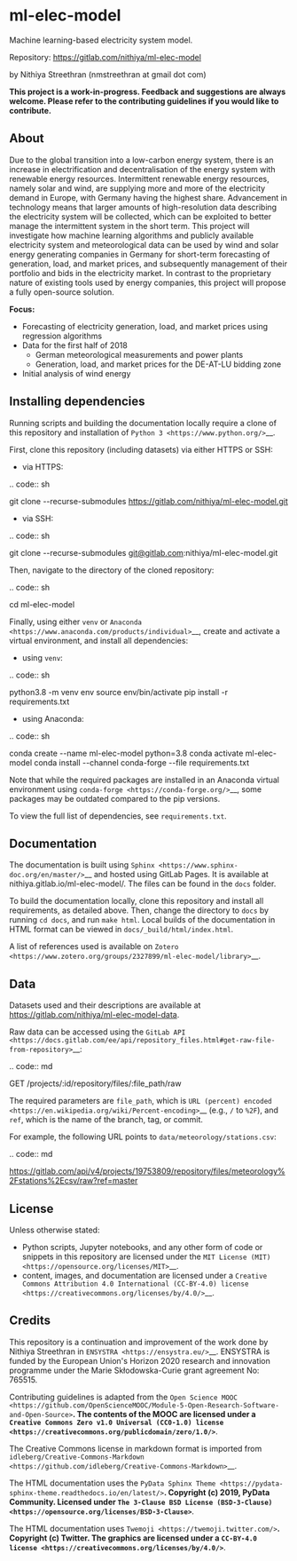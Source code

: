 ml-elec-model
=============

Machine learning-based electricity system model.

Repository: https://gitlab.com/nithiya/ml-elec-model

by Nithiya Streethran (nmstreethran at gmail dot com)

**This project is a work-in-progress. Feedback and suggestions are always welcome. Please refer to the contributing guidelines if you would like to contribute.**

About
-----

Due to the global transition into a low-carbon energy system, there is an increase in electrification and decentralisation of the energy system with renewable energy resources. Intermittent renewable energy resources, namely solar and wind, are supplying more and more of the electricity demand in Europe, with Germany having the highest share. Advancement in technology means that larger amounts of high-resolution data describing the electricity system will be collected, which can be exploited to better manage the intermittent system in the short term. This project will investigate how machine learning algorithms and publicly available electricity system and meteorological data can be used by wind and solar energy generating companies in Germany for short-term forecasting of generation, load, and market prices, and subsequently management of their portfolio and bids in the electricity market. In contrast to the proprietary nature of existing tools used by energy companies, this project will propose a fully open-source solution.

**Focus:**

- Forecasting of electricity generation, load, and market prices using regression algorithms
- Data for the first half of 2018
   - German meteorological measurements and power plants
   - Generation, load, and market prices for the DE-AT-LU bidding zone
- Initial analysis of wind energy

Installing dependencies
-----------------------

Running scripts and building the documentation locally require a clone of this repository and installation of `Python 3 <https://www.python.org/>`__.

First, clone this repository (including datasets) via either HTTPS or SSH:

- via HTTPS:

.. code:: sh

   git clone --recurse-submodules https://gitlab.com/nithiya/ml-elec-model.git

- via SSH:

.. code:: sh

   git clone --recurse-submodules git@gitlab.com:nithiya/ml-elec-model.git

Then, navigate to the directory of the cloned repository:

.. code:: sh

   cd ml-elec-model

Finally, using either ``venv`` or `Anaconda <https://www.anaconda.com/products/individual>`__, create and activate a virtual environment, and install all dependencies:

- using ``venv``:

.. code:: sh

   python3.8 -m venv env
   source env/bin/activate
   pip install -r requirements.txt

- using Anaconda:

.. code:: sh

   conda create --name ml-elec-model python=3.8
   conda activate ml-elec-model
   conda install --channel conda-forge --file requirements.txt

Note that while the required packages are installed in an Anaconda virtual environment using `conda-forge <https://conda-forge.org/>`__, some packages may be outdated compared to the pip versions.

To view the full list of dependencies, see ``requirements.txt``.

Documentation
-------------

The documentation is built using `Sphinx <https://www.sphinx-doc.org/en/master/>`__ and hosted using GitLab Pages. It is available at nithiya.gitlab.io/ml-elec-model/. The files can be found in the ``docs`` folder.

To build the documentation locally, clone this repository and install all requirements, as detailed above. Then, change the directory to ``docs`` by running ``cd docs``, and run ``make html``. Local builds of the documentation in HTML format can be viewed in ``docs/_build/html/index.html``.

A list of references used is available on `Zotero <https://www.zotero.org/groups/2327899/ml-elec-model/library>`__.

Data
----

Datasets used and their descriptions are available at https://gitlab.com/nithiya/ml-elec-model-data.

Raw data can be accessed using the `GitLab API <https://docs.gitlab.com/ee/api/repository_files.html#get-raw-file-from-repository>`__:

.. code:: md

   GET /projects/:id/repository/files/:file_path/raw

The required parameters are ``file_path``, which is `URL (percent) encoded <https://en.wikipedia.org/wiki/Percent-encoding>`__ (e.g., ``/`` to ``%2F``), and ``ref``, which is the name of the branch, tag, or commit.

For example, the following URL points to ``data/meteorology/stations.csv``:

.. code:: md

   https://gitlab.com/api/v4/projects/19753809/repository/files/meteorology%2Fstations%2Ecsv/raw?ref=master

License
-------

Unless otherwise stated:

- Python scripts, Jupyter notebooks, and any other form of code or snippets in this repository are licensed under the `MIT License (MIT) <https://opensource.org/licenses/MIT>`__.
- content, images, and documentation are licensed under a `Creative Commons Attribution 4.0 International (CC-BY-4.0) license <https://creativecommons.org/licenses/by/4.0/>`__.

Credits
-------

This repository is a continuation and improvement of the work done by Nithiya Streethran in `ENSYSTRA <https://ensystra.eu/>`__. ENSYSTRA is funded by the European Union's Horizon 2020 research and innovation programme under the Marie Skłodowska-Curie grant agreement No: 765515.

Contributing guidelines is adapted from the `Open Science MOOC <https://github.com/OpenScienceMOOC/Module-5-Open-Research-Software-and-Open-Source>`__. The contents of the MOOC are licensed under a `Creative Commons Zero v1.0 Universal (CC0-1.0) license <https://creativecommons.org/publicdomain/zero/1.0/>`__.

The Creative Commons license in markdown format is imported from `idleberg/Creative-Commons-Markdown <https://github.com/idleberg/Creative-Commons-Markdown>`__.

The HTML documentation uses the `PyData Sphinx Theme <https://pydata-sphinx-theme.readthedocs.io/en/latest/>`__. Copyright (c) 2019, PyData Community. Licensed under `The 3-Clause BSD License (BSD-3-Clause) <https://opensource.org/licenses/BSD-3-Clause>`__.

The HTML documentation uses `Twemoji <https://twemoji.twitter.com/>`__. Copyright (c) Twitter. The graphics are licensed under a `CC-BY-4.0 license <https://creativecommons.org/licenses/by/4.0/>`__.

